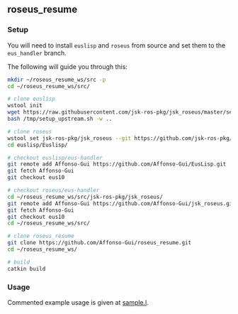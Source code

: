 ## roseus_resume

### Setup
You will need to install `euslisp` and `roseus` from source and set them to the `eus_handler` branch.

The following will guide you through this:

```bash
mkdir ~/roseus_resume_ws/src -p
cd ~/roseus_resume_ws/src/

# clone euslisp
wstool init
wget https://raw.githubusercontent.com/jsk-ros-pkg/jsk_roseus/master/setup_upstream.sh -O /tmp/setup_upstream.sh
bash /tmp/setup_upstream.sh -w ..

# clone roseus
wstool set jsk-ros-pkg/jsk_roseus --git https://github.com/jsk-ros-pkg/jsk_roseus.git -v master -u -y
cd euslisp/Euslisp/

# checkout euslisp/eus-handler
git remote add Affonso-Gui https://github.com/Affonso-Gui/EusLisp.git
git fetch Affonso-Gui 
git checkout eus10

# checkout roseus/eus-handler
cd ~/roseus_resume_ws/src/jsk-ros-pkg/jsk_roseus/
git remote add Affonso-Gui https://github.com/Affonso-Gui/jsk_roseus.git
git fetch Affonso-Gui 
git checkout eus10
cd ~/roseus_resume_ws/src/

# clone roseus_resume
git clone https://github.com/Affonso-Gui/roseus_resume.git
cd ~/roseus_resume_ws/

# build
catkin build
```

### Usage

Commented example usage is given at [sample.l](https://github.com/Affonso-Gui/roseus_resume/blob/master/euslisp/sample.l).